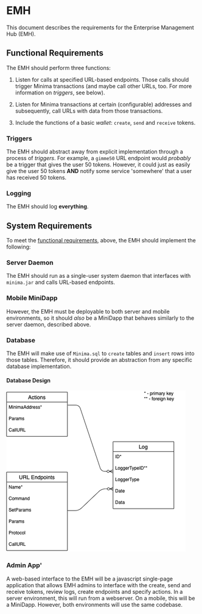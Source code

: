 # EMH

This document describes the requirements for the Enterprise Management Hub (EMH).

## Functional Requirements

The EMH should perform three functions:

1. Listen for calls at specified URL-based endpoints. Those calls should trigger Minima transactions (and maybe call other URLs, too. For more information on _triggers_, see below).

2. Listen for Minima transactions at certain (configurable) addresses and subsequently, call URLs with data from those transactions.

3. Include the functions of a basic _wallet_: `create`, `send` and `receive` tokens.

### Triggers

The EMH should abstract away from explicit implementation through a process of _triggers_. For example, a `gimme50` URL endpoint would _probably_ be a trigger that gives the user 50 tokens. However, it could just as easily give the user 50 tokens **AND** notify some service 'somewhere' that a user has received 50 tokens.

### Logging

The EMH should log **everything**.

## System Requirements

To meet the [functional requirements](#functional-requirements), above, the EMH should implement the following:

### Server Daemon

The EMH should run as a single-user system daemon that interfaces with `minima.jar` and calls URL-based endpoints.

### Mobile MiniDapp

However, the EMH must be deployable to both server and mobile environments, so it should _also_ be a MiniDapp that behaves similarly to the server daemon, described above.

### Database

The EMH will make use of `Minima.sql` to `create` tables and `insert` rows into those tables. Therefore, it should provide an abstraction from any specific database implementation.

#### Database Design

![](./images/dbase.png)

### Admin App'

A web-based interface to the EMH will be a javascript single-page application that allows EMH admins to interface with the create, send and receive tokens, review logs, create endpoints and specify actions. In a server environment, this will run from a webserver. On a mobile, this will be a MiniDapp. However, both environments will use the same codebase.
